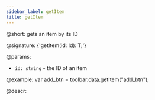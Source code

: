 ```yaml
---
sidebar_label: getItem
title: getItem
---          
```


@short: gets an item by its ID

@signature: {'getItem(id: Id): T;'}

@params:
- `id: string` - the ID of an item

@example:
var add_btn = toolbar.data.getItem("add_btn");

@descr: